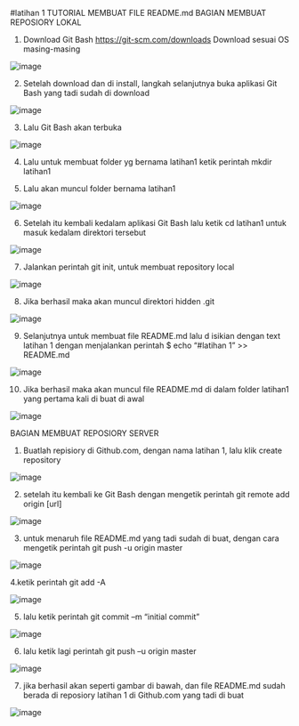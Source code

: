 #latihan 1
TUTORIAL MEMBUAT FILE  README.md
BAGIAN MEMBUAT REPOSIORY LOKAL
1.	Download Git Bash https://git-scm.com/downloads Download sesuai OS masing-masing

![image](https://user-images.githubusercontent.com/56445770/67139886-4c840680-f27f-11e9-856f-4c1ac59ab2d5.png)


2.	Setelah download dan di install, langkah selanjutnya buka aplikasi Git Bash yang tadi sudah di download

![image](https://user-images.githubusercontent.com/56445770/67139923-a8e72600-f27f-11e9-818c-179712bc7131.png)

3.	Lalu Git Bash akan terbuka 

![image](https://user-images.githubusercontent.com/56445770/67139976-172be880-f280-11e9-8c9a-3ad946e385d0.png)


4.	Lalu untuk membuat folder yg bernama latihan1 ketik perintah mkdir latihan1

5.	Lalu akan muncul folder bernama latihan1

![image](https://user-images.githubusercontent.com/56445770/67139996-52c6b280-f280-11e9-87c0-7e49acbafa5a.png)


6.	Setelah itu kembali kedalam aplikasi Git Bash lalu ketik cd latihan1 untuk masuk kedalam direktori tersebut 

![image](https://user-images.githubusercontent.com/56445770/67140026-87d30500-f280-11e9-8f03-2ab87a62e6c2.png)


7.	Jalankan perintah git init, untuk membuat repository local

![image](https://user-images.githubusercontent.com/56445770/67140036-a6390080-f280-11e9-8c61-3af7339e06b9.png)


8.	Jika berhasil maka akan muncul direktori hidden .git

![image](https://user-images.githubusercontent.com/56445770/67140046-c1a40b80-f280-11e9-8b67-056030070925.png)


9.	Selanjutnya untuk membuat file README.md lalu d isikian dengan text latihan 1 dengan menjalankan perintah $  echo “#latihan 1” >> README.md

![image](https://user-images.githubusercontent.com/56445770/67140058-e5ffe800-f280-11e9-919b-833e2423fe0e.png)

10.	Jika berhasil maka akan muncul file README.md di dalam folder latihan1 yang pertama kali di buat di awal

![image](https://user-images.githubusercontent.com/56445770/67140073-092a9780-f281-11e9-83be-7095ee27810e.png)


BAGIAN MEMBUAT REPOSIORY SERVER
1.	Buatlah repisiory di Github.com, dengan nama latihan 1, lalu klik create repository

![image](https://user-images.githubusercontent.com/56445770/67140089-28c1c000-f281-11e9-8f7d-1bdf0e2e9596.png)

2.	setelah itu kembali ke Git Bash dengan mengetik perintah git remote add origin [url]

![image](https://user-images.githubusercontent.com/56445770/67140101-5149ba00-f281-11e9-9bec-8556a4d49919.png)

3.	untuk menaruh file README.md yang tadi sudah di buat, dengan cara mengetik perintah git push -u origin master
 
![image](https://user-images.githubusercontent.com/56445770/67140133-9a9a0980-f281-11e9-9c7a-436a932f0160.png)

4.ketik perintah git add -A
 
 ![image](https://user-images.githubusercontent.com/56445770/67140161-d339e300-f281-11e9-81aa-f6c174c0542c.png)

5.	lalu ketik perintah git commit –m “initial commit”

![image](https://user-images.githubusercontent.com/56445770/67140169-f4023880-f281-11e9-9397-8cdc8eeaabae.png)

6.	lalu ketik lagi perintah git push –u origin master 
	
![image](https://user-images.githubusercontent.com/56445770/67140185-2318aa00-f282-11e9-96f5-07b8a7a87c4c.png)

7.	jika berhasil akan seperti gambar di bawah, dan file README.md sudah berada di reposiory latihan 1 di Github.com yang tadi di buat

![image](https://user-images.githubusercontent.com/56445770/67140194-4cd1d100-f282-11e9-96a5-a7bd4e9bad7f.png)
